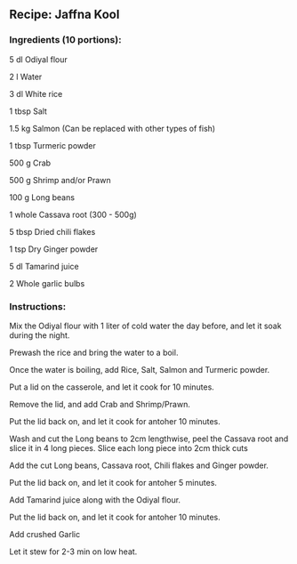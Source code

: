 ## Recipe: Jaffna Kool

### Ingredients (10 portions):
5 dl   Odiyal flour

2 l    Water

3 dl   White rice

1 tbsp Salt

1.5 kg Salmon (Can be replaced with other types of fish)

1 tbsp Turmeric powder

500 g  Crab

500 g  Shrimp and/or Prawn

100 g  Long beans

1 whole Cassava root (300 - 500g)

5 tbsp Dried chili flakes

1 tsp  Dry Ginger powder

5 dl   Tamarind juice

2      Whole garlic bulbs




### Instructions:
Mix the Odiyal flour with 1 liter of cold water the day before, and let it soak during the night.

Prewash the rice and bring the water to a boil.

Once the water is boiling, add Rice, Salt, Salmon and Turmeric powder. 

Put a lid on the casserole, and let it cook for 10 minutes.


Remove the lid, and add Crab and Shrimp/Prawn. 

Put the lid back on, and let it cook for antoher 10 minutes.


Wash and cut the Long beans to 2cm lengthwise, peel the Cassava root and slice it in 4 long pieces. Slice each long piece into 2cm thick cuts

Add the cut Long beans, Cassava root, Chili flakes and Ginger powder. 

Put the lid back on, and let it cook for antoher 5 minutes.


Add Tamarind juice along with the Odiyal flour.

Put the lid back on, and let it cook for antoher 10 minutes.


Add crushed Garlic 

Let it stew for 2-3 min on low heat.
